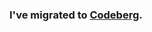 ### I've migrated to [Codeberg](https://codeberg.org/ericrulec).

<!---
Ericrulec/Ericrulec is a ✨ special ✨ repository because its `README.md` (this file) appears on your GitHub profile.
You can click the Preview link to take a look at your changes.
--->
